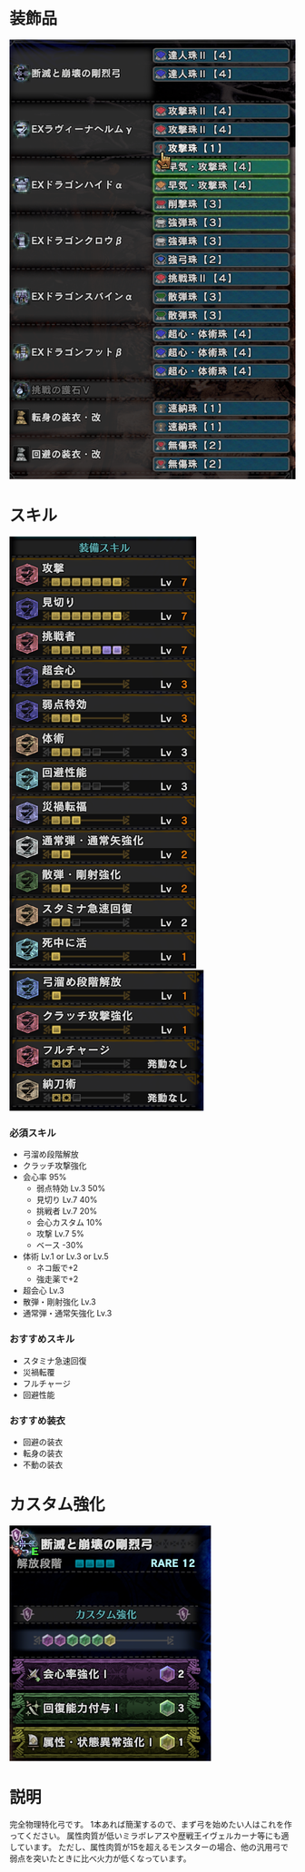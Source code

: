 # 装飾品
!["画像が読み込まれてないよ"](/images/14_1_0_jewels.png)


# スキル
!["画像が読み込まれてないよ"](/images/14_1_0_skills_1.png) !["画像が読み込まれてないよ"](/images/14_1_0_skills_2.png)

### 必須スキル
- 弓溜め段階解放
- クラッチ攻撃強化
- 会心率 95%
  - 弱点特効 Lv.3 50%
  - 見切り Lv.7 40%
  - 挑戦者 Lv.7 20%
  - 会心カスタム 10%
  - 攻撃 Lv.7 5%
  - ベース -30%
- 体術 Lv.1 or Lv.3 or Lv.5
  - ネコ飯で+2
  - 強走薬で+2
- 超会心 Lv.3
- 散弾・剛射強化 Lv.3
- 通常弾・通常矢強化 Lv.3

### おすすめスキル
- スタミナ急速回復
- 災禍転覆
- フルチャージ
- 回避性能

### おすすめ装衣
- 回避の装衣
- 転身の装衣
- 不動の装衣


# カスタム強化
!["画像が読み込まれてないよ"](/images/14_1_0_augmentations.png)


# 説明
完全物理特化弓です。
1本あれば簡潔するので、まず弓を始めたい人はこれを作ってください。
属性肉質が低いミラボレアスや歴戦王イヴェルカーナ等にも適しています。
ただし、属性肉質が15を超えるモンスターの場合、他の汎用弓で弱点を突いたときに比べ火力が低くなっています。
